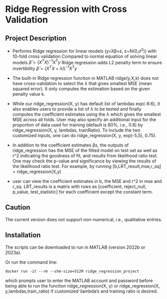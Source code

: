 
# Ridge Regression with Cross Validation

## Project Description

+ Performs Ridge regression for linear models (y=Xβ+ɛ, ɛ~N(0,$σ^2$)) with 10-fold cross validation
	Compared to normal equation of solving linear models
		$\hat{\beta}=(X^T X)^{-1} X^T y$
	Ridge regression adds L2 penalty term to ensure invertibility
		$\hat{\beta}=(X^T X + \lambda I)^{-1} X^T y$
+ The built-in Ridge regression function in MATLAB ridge(y,X,k) does not have cross-validation to select the $\lambda$ that gives smallest MSE (mean squared error). It only computes the estimation based on the given penalty value k.

+ While our ridge_regression(X, y) has default list of lambdas exp(-8:6), it also enables users to provide a list of $\lambda$ to be tested and finally computes the coefficient estimates using the $\lambda$ which gives the smallest MSE across all folds. User may also specify an additional input for the proportion of data used for training (default is 80%, i.e., 0.8) by ridge_regression(X, y, lambdas, trainRatio). To include the two customized inputs, one can do ridge_regression(X, y, exp(-5,5), 0.75). 

+ In addition to the coefficient estimates βs, the outputs of ridge_regression has the MSE of the fitted model on test set as well as r^2 indicating the goodness of fit, and results from likelihood ratio test. One may check the p-value and significance by viewing the results of the likelihood ratio test. For example, by running 
 [b,LRT_result,mse,r_sq] = ridge_regression(X,y)

+ user can view the coefficient estimates in b, the MSE and r^2 in mse and r_sq. LRT_results is a matrix with rows as [coefficient, reject_null, p_value, test_statistic] for each coefficient except the constant term.

## Caution

The current version does not support non-numerical, i.e., qualitative entries.

## Installation

The scripts can be downloaded to run in MATLAB (version 2022b or 2023a). 

Or run the command line:
```docker
docker run -it --rm --shm-size=512M ridge_regression_project
```
which prompts user to enter the MATLAB account and password before being able to run the function ridge_regression(X, y) or ridge_regression(X, y,lambdas,train_ratio) if customized \lambda’s and training ratio is desired.




